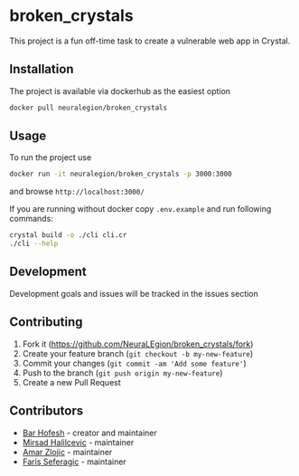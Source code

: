 # broken_crystals

This project is a fun off-time task to create a vulnerable web app in Crystal.

## Installation

The project is available via dockerhub as the easiest option

```bash
docker pull neuralegion/broken_crystals
```

## Usage

To run the project use

```bash
docker run -it neuralegion/broken_crystals -p 3000:3000
```

and browse `http://localhost:3000/`

If you are running without docker copy `.env.example` and run following commands: 

```bash
crystal build -o ./cli cli.cr
./cli --help
```

## Development

Development goals and issues will be tracked in the issues section

## Contributing

1. Fork it (<https://github.com/NeuraLEgion/broken_crystals/fork>)
2. Create your feature branch (`git checkout -b my-new-feature`)
3. Commit your changes (`git commit -am 'Add some feature'`)
4. Push to the branch (`git push origin my-new-feature`)
5. Create a new Pull Request

## Contributors

- [Bar Hofesh](https://github.com/bararchy) - creator and maintainer
- [Mirsad Halilcevic](https://github.com/sixaphone) - maintainer
- [Amar Zlojic](https://github.com/amar771) - maintainer
- [Faris Seferagic](https://github.com/farrza) - maintainer
